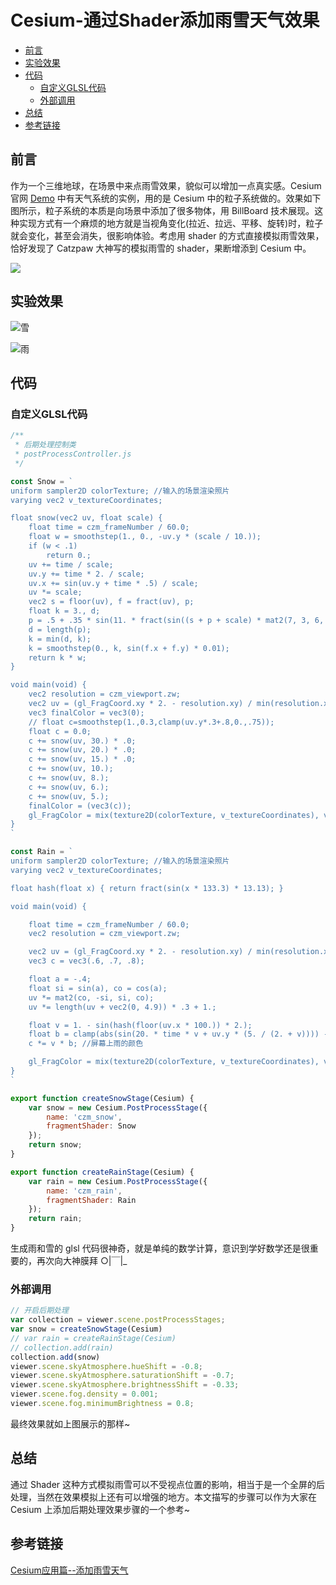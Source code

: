 # Cesium-通过Shader添加雨雪天气效果

  - [前言](#%E5%89%8D%E8%A8%80)
  - [实验效果](#%E5%AE%9E%E9%AA%8C%E6%95%88%E6%9E%9C)
  - [代码](#%E4%BB%A3%E7%A0%81)
    - [自定义GLSL代码](#%E8%87%AA%E5%AE%9A%E4%B9%89glsl%E4%BB%A3%E7%A0%81)
    - [外部调用](#%E5%A4%96%E9%83%A8%E8%B0%83%E7%94%A8)
  - [总结](#%E6%80%BB%E7%BB%93)
  - [参考链接](#%E5%8F%82%E8%80%83%E9%93%BE%E6%8E%A5)

## 前言
作为一个三维地球，在场景中来点雨雪效果，貌似可以增加一点真实感。Cesium 官网 [Demo](https://sandcastle.cesium.com/index.html?src=Particle%20System%20Weather.html) 中有天气系统的实例，用的是 Cesium 中的粒子系统做的。效果如下图所示，粒子系统的本质是向场景中添加了很多物体，用 BillBoard 技术展现。这种实现方式有一个麻烦的地方就是当视角变化(拉近、拉远、平移、旋转)时，粒子就会变化，甚至会消失，很影响体验。考虑用 shader 的方式直接模拟雨雪效果，恰好发现了 Catzpaw 大神写的模拟雨雪的 shader，果断增添到 Cesium 中。

![](https://cdn.jsdelivr.net/gh/ylsislove/image-home/test/20201030142218.png)

## 实验效果
![雪](https://cdn.jsdelivr.net/gh/ylsislove/image-home/test/20201030143549.gif)

![雨](https://cdn.jsdelivr.net/gh/ylsislove/image-home/test/20201030145003.gif)

## 代码
### 自定义GLSL代码
```js
/**
 * 后期处理控制类
 * postProcessController.js
 */

const Snow = `
uniform sampler2D colorTexture; //输入的场景渲染照片
varying vec2 v_textureCoordinates;

float snow(vec2 uv, float scale) {
    float time = czm_frameNumber / 60.0;
    float w = smoothstep(1., 0., -uv.y * (scale / 10.));
    if (w < .1)
        return 0.;
    uv += time / scale;
    uv.y += time * 2. / scale;
    uv.x += sin(uv.y + time * .5) / scale;
    uv *= scale;
    vec2 s = floor(uv), f = fract(uv), p;
    float k = 3., d;
    p = .5 + .35 * sin(11. * fract(sin((s + p + scale) * mat2(7, 3, 6, 5)) * 5.)) - f;
    d = length(p);
    k = min(d, k);
    k = smoothstep(0., k, sin(f.x + f.y) * 0.01);
    return k * w;
}

void main(void) {
    vec2 resolution = czm_viewport.zw;
    vec2 uv = (gl_FragCoord.xy * 2. - resolution.xy) / min(resolution.x, resolution.y);
    vec3 finalColor = vec3(0);
    // float c=smoothstep(1.,0.3,clamp(uv.y*.3+.8,0.,.75));
    float c = 0.0;
    c += snow(uv, 30.) * .0;
    c += snow(uv, 20.) * .0;
    c += snow(uv, 15.) * .0;
    c += snow(uv, 10.);
    c += snow(uv, 8.);
    c += snow(uv, 6.);
    c += snow(uv, 5.);
    finalColor = (vec3(c));                                                                      //屏幕上雪的颜色
    gl_FragColor = mix(texture2D(colorTexture, v_textureCoordinates), vec4(finalColor, 1), 0.5); //将雪和三维场景融合
}
`

const Rain = `
uniform sampler2D colorTexture; //输入的场景渲染照片
varying vec2 v_textureCoordinates;

float hash(float x) { return fract(sin(x * 133.3) * 13.13); }

void main(void) {

    float time = czm_frameNumber / 60.0;
    vec2 resolution = czm_viewport.zw;

    vec2 uv = (gl_FragCoord.xy * 2. - resolution.xy) / min(resolution.x, resolution.y);
    vec3 c = vec3(.6, .7, .8);

    float a = -.4;
    float si = sin(a), co = cos(a);
    uv *= mat2(co, -si, si, co);
    uv *= length(uv + vec2(0, 4.9)) * .3 + 1.;

    float v = 1. - sin(hash(floor(uv.x * 100.)) * 2.);
    float b = clamp(abs(sin(20. * time * v + uv.y * (5. / (2. + v)))) - .95, 0., 1.) * 20.;
    c *= v * b; //屏幕上雨的颜色

    gl_FragColor = mix(texture2D(colorTexture, v_textureCoordinates), vec4(c, 1), 0.5); //将雨和三维场景融合
}
`

export function createSnowStage(Cesium) {
    var snow = new Cesium.PostProcessStage({
        name: 'czm_snow',
        fragmentShader: Snow
    });
    return snow;
}

export function createRainStage(Cesium) {
    var rain = new Cesium.PostProcessStage({
        name: 'czm_rain',
        fragmentShader: Rain
    });
    return rain;
}
```

生成雨和雪的 glsl 代码很神奇，就是单纯的数学计算，意识到学好数学还是很重要的，再次向大神膜拜 ○|￣|_

### 外部调用
```js
// 开启后期处理
var collection = viewer.scene.postProcessStages;
var snow = createSnowStage(Cesium)
// var rain = createRainStage(Cesium)
// collection.add(rain)
collection.add(snow)
viewer.scene.skyAtmosphere.hueShift = -0.8;
viewer.scene.skyAtmosphere.saturationShift = -0.7;
viewer.scene.skyAtmosphere.brightnessShift = -0.33;
viewer.scene.fog.density = 0.001;
viewer.scene.fog.minimumBrightness = 0.8;
```

最终效果就如上图展示的那样~

## 总结
通过 Shader 这种方式模拟雨雪可以不受视点位置的影响，相当于是一个全屏的后处理，当然在效果模拟上还有可以增强的地方。本文描写的步骤可以作为大家在 Cesium 上添加后期处理效果步骤的一个参考~

## 参考链接
[Cesium应用篇--添加雨雪天气](https://www.cnblogs.com/webgl-angela/p/9846990.html)